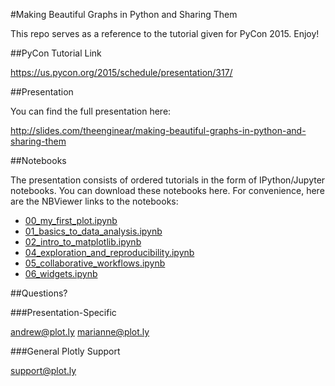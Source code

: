 #Making Beautiful Graphs in Python and Sharing Them

This repo serves as a reference to the tutorial given for PyCon 2015. Enjoy!

##PyCon Tutorial Link

https://us.pycon.org/2015/schedule/presentation/317/

##Presentation

You can find the full presentation here:

http://slides.com/theenginear/making-beautiful-graphs-in-python-and-sharing-them

##Notebooks

The presentation consists of ordered tutorials in the form of IPython/Jupyter notebooks. You can download these notebooks here. For convenience, here are the NBViewer links to the notebooks:

* [00_my_first_plot.ipynb](http://nbviewer.ipython.org/github/plotly/pycon-2015/blob/master/00_my_first_plot.ipynb)
* [01_basics_to_data_analysis.ipynb](http://nbviewer.ipython.org/github/plotly/pycon-2015/blob/master/01_basics_to_data_analysis.ipynb)
* [02_intro_to_matplotlib.ipynb](http://nbviewer.ipython.org/github/plotly/pycon-2015/blob/master/02_intro_to_matplotlib.ipynb)
* [04_exploration_and_reproducibility.ipynb](http://nbviewer.ipython.org/github/plotly/pycon-2015/blob/master/04_exploration_and_reproducibility.ipynb)
* [05_collaborative_workflows.ipynb](http://nbviewer.ipython.org/github/plotly/pycon-2015/blob/master/05_collaborative_workflows.ipynb)
* [06_widgets.ipynb](http://nbviewer.ipython.org/github/plotly/pycon-2015/blob/master/06_widgets.ipynb)

##Questions?

###Presentation-Specific

andrew@plot.ly marianne@plot.ly

###General Plotly Support

support@plot.ly

